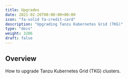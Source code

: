 ```yaml
---
title: Upgrades
date: 2021-02-26T00:00:00+00:00
icon: "fa-solid fa-credit-card"
description: "Upgrading Tanzu Kubernetes Grid (TKG)"
type: "docs"
weight: 3206
draft: false
---
```


## Overview

How to upgrade Tanzu Kubernetes Grid (TKG) clusters.
